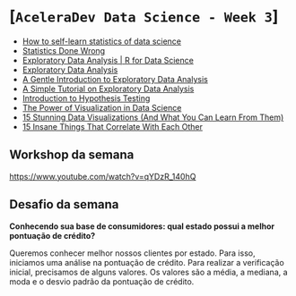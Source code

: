 # [`AceleraDev Data Science - Week 3`]

* [How to self-learn statistics of data science](https://medium.com/ml-research-lab/how-to-self-learn-statistics-of-data-science-c05db1f7cfc3)
* [Statistics Done Wrong](https://www.statisticsdonewrong.com/index.html)
* [Exploratory Data Analysis | R for Data Science](https://r4ds.had.co.nz/exploratory-data-analysis.html)
* [Exploratory Data Analysis](https://itl.nist.gov/div898/handbook/eda/eda.htm)
* [A Gentle Introduction to Exploratory Data Analysis](https://towardsdatascience.com/a-gentle-introduction-to-exploratory-data-analysis-f11d843b8184)
* [A Simple Tutorial on Exploratory Data Analysis]()
* [Introduction to Hypothesis Testing]()
* [The Power of Visualization in Data Science]()
* [15 Stunning Data Visualizations (And What You Can Learn From Them)]()
* [15 Insane Things That Correlate With Each Other]()

## Workshop da semana

https://www.youtube.com/watch?v=qYDzR_140hQ

## Desafio da semana

__Conhecendo sua base de consumidores: qual estado possui a melhor pontuação de crédito?__

Queremos conhecer melhor nossos clientes por estado. Para isso, iniciamos uma análise na pontuação de crédito. Para realizar a verificação inicial, precisamos de alguns valores. Os valores são a média, a mediana, a moda e o desvio padrão da pontuação de crédito.
